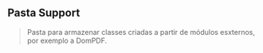 ## Pasta Support
> Pasta para armazenar classes criadas a partir de módulos esxternos, por exemplo a DomPDF.